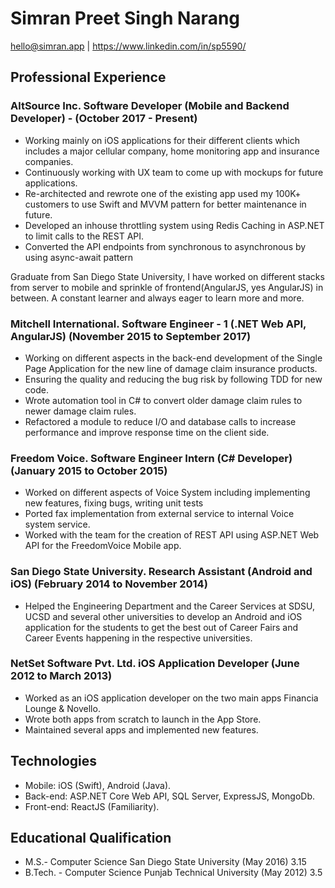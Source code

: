 # Simran Preet Singh Narang
hello@simran.app | https://www.linkedin.com/in/sp5590/

## Professional Experience
### AltSource Inc. Software Developer (Mobile and Backend Developer) - (October 2017 - Present)
* Working mainly on iOS applications for their different clients which includes a major cellular company, home
monitoring app and insurance companies.
* Continuously working with UX team to come up with mockups for future applications.
* Re-architected and rewrote one of the existing app used my 100K+ customers to use Swift and MVVM
pattern for better maintenance in future.
* Developed an inhouse throttling system using Redis Caching in ASP.NET to limit calls to the REST API.
* Converted the API endpoints from synchronous to asynchronous by using async-await pattern

Graduate from San Diego State University, I have worked on different stacks from server to mobile and sprinkle of frontend(AngularJS, yes AngularJS) in between. A constant learner and always eager to learn more and more.

### Mitchell International. Software Engineer - 1 (.NET Web API, AngularJS) (November 2015 to September 2017)
* Working on different aspects in the back-end development of the Single Page Application for the new line of
damage claim insurance products.
* Ensuring the quality and reducing the bug risk by following TDD for new code.
* Wrote automation tool in C# to convert older damage claim rules to newer damage claim rules.
* Refactored a module to reduce I/O and database calls to increase performance and improve response time on
the client side.

### Freedom Voice. Software Engineer Intern (C# Developer) (January 2015 to October 2015)
* Worked on different aspects of Voice System including implementing new features, fixing bugs, writing unit tests
* Ported fax implementation from external service to internal Voice system service.
* Worked with the team for the creation of REST API using ASP.NET Web API for the FreedomVoice Mobile app.

### San Diego State University. Research Assistant (Android and iOS) (February 2014 to November 2014)
* Helped the Engineering Department and the Career Services at SDSU, UCSD and several other universities
to develop an Android and iOS application for the students to get the best out of Career Fairs and Career
Events happening in the respective universities.

### NetSet Software Pvt. Ltd. iOS Application Developer (June 2012 to March 2013)
* Worked as an iOS application developer on the two main apps Financia Lounge & Novello.
* Wrote both apps from scratch to launch in the App Store.
* Maintained several apps and implemented new features.

## Technologies
* Mobile: iOS (Swift), Android (Java).
* Back-end: ASP.NET Core Web API, SQL Server, ExpressJS, MongoDb.
* Front-end: ReactJS (Familiarity).

## Educational Qualification
- M.S.- Computer Science San Diego State University (May 2016) 3.15
- B.Tech. - Computer Science Punjab Technical University (May 2012) 3.5 

